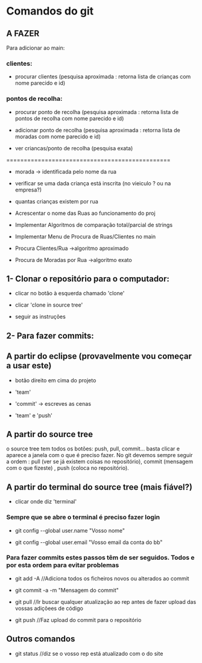 # Comandos do git #

## A FAZER

Para adicionar ao main:

### clientes: ###

* procurar clientes (pesquisa aproximada : retorna lista de crianças com nome parecido e id)


### pontos de recolha: ###

* procurar ponto de recolha (pesquisa aproximada : retorna lista de pontos de recolha com nome parecido e id)

* adicionar ponto de recolha (pesquisa aproximada : retorna lista de moradas com nome parecido e id)

* ver criancas/ponto de recolha (pesquisa exata)

===============================================

* morada -> identificada pelo nome da rua

* verificar se uma dada criança está inscrita (no vieiculo ? ou na empresa?)

* quantas crianças existem por rua

* Acrescentar o nome das Ruas ao funcionamento do proj

* Implementar Algoritmos de comparação total/parcial de strings

* Implementar Menu de Procura de Ruas/Clientes no main

* Procura Clientes/Rua ->algoritmo aproximado  

* Procura de Moradas por Rua ->algoritmo exato

## 1- Clonar o repositório para o computador: ##

* clicar no botão à esquerda chamado 'clone'

* clicar 'clone in source tree'

* seguir as instruções

## 2- Para fazer commits: ##

## A partir do eclipse (provavelmente vou começar a usar este)

* botão direito em cima do projeto

* 'team'

* 'commit' -> escreves as cenas

* 'team' e 'push'

## A partir do source tree ##

o source tree tem todos os botões: push, pull, commit... basta clicar e aparece a janela com o que é preciso fazer. 
No git devemos sempre seguir a ordem : pull (ver se já existem coisas no repositório), commit (mensagem com o que fizeste) , push (coloca no repositório).

## A partir do terminal do source tree (mais fiável?) ##

* clicar onde diz 'terminal'

### Sempre que se abre o terminal é preciso fazer login ###

* git config --global user.name "Vosso nome"

* git config --global user.email "Vosso email da conta do bb"

### Para fazer commits estes passos têm de ser seguidos. Todos e por esta ordem para evitar problemas ###

* git add -A    //Adiciona todos os ficheiros novos ou alterados ao commit

* git commit -a -m "Mensagem do commit"

* git pull      //Ir buscar qualquer atualização ao rep antes de fazer upload das 
vossas adiçõees de código

* git push     //Faz upload do commit para o repositório


## Outros comandos ##

* git status   //diz se o vosso rep está atualizado com o do site